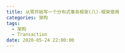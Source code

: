 ```yaml
---
title: 从零开始写一个分布式事务框架(八)-框架使用
categories: 架构
tags:
  - 架构
  - Transaction
date: 2020-05-24 22:00:00
---
```


